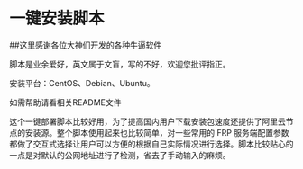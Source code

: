 一键安装脚本
===========
##这里感谢各位大神们开发的各种牛逼软件

脚本是业余爱好，英文属于文盲，写的不好，欢迎您批评指正。

安装平台：CentOS、Debian、Ubuntu。

如需帮助请看相关README文件


这个一键部署脚本比较好用，为了提高国内用户下载安装包速度还提供了阿里云节点的安装源。整个脚本使用起来也比较简单，对一些常用的 FRP 服务端配置参数都做了交互式选择让用户可以方便的根据自己实际情况进行选择。脚本比较贴心的一点是对默认的公网地址进行了检测，省去了手动输入的麻烦。
